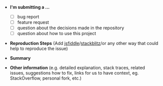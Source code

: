 - **I'm submitting a ...**

  - [ ] bug report
  - [ ] feature request
  - [ ] question about the decisions made in the repository
  - [ ] question about how to use this project

- **Reproduction Steps** (Add [jsfiddle](https://jsfiddle.net/)/[stackblitz](https://stackblitz.com/)/or any other way that could help to reproduce the issue)

- **Summary**

- **Other information** (e.g. detailed explanation, stack traces, related issues, suggestions how to fix, links for us to have context, eg. StackOverflow, personal fork, etc.)
